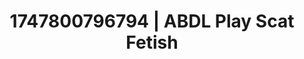 ---
categories:
- Erotic surprise
- Face fucking
- Close contact
- Erotic focus
- Hand over mouth play
image: /assets/images/1747800796794.jpg
layout: post
seo:
  description: Featured content with premium Scat Fetish, ABDL Play. HD images available.
  keywords: Scat Fetish, ABDL Play
  og_image: /assets/images/1747800796794.jpg
  schema_type: VisualArtwork
tags:
- ABDL Play
- Scat Fetish
- '#1747800796794'
title: 1747800796794 | ABDL Play Scat Fetish
---